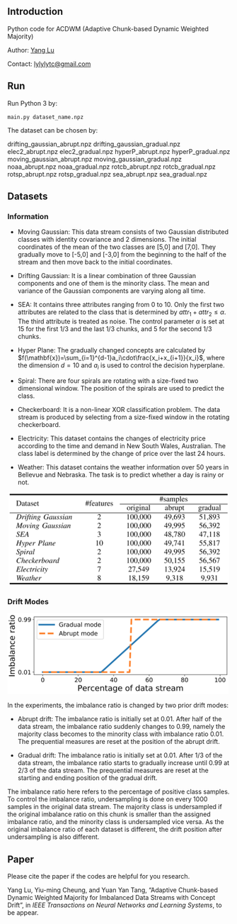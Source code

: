 ## Introduction

Python code for ACDWM (Adaptive Chunk-based Dynamic Weighted Majority)

Author: [Yang Lu](https://jasonyanglu.github.io/)

Contact: lylylytc@gmail.com

## Run

Run Python 3 by:

```shell
main.py dataset_name.npz
```

The dataset can be chosen by:

drifting_gaussian_abrupt.npz
drifting_gaussian_gradual.npz
elec2_abrupt.npz
elec2_gradual.npz
hyperP_abrupt.npz
hyperP_gradual.npz
moving_gaussian_abrupt.npz
moving_gaussian_gradual.npz
noaa_abrupt.npz
noaa_gradual.npz
rotcb_abrupt.npz
rotcb_gradual.npz
rotsp_abrupt.npz
rotsp_gradual.npz
sea_abrupt.npz
sea_gradual.npz

## Datasets 

### Information

* Moving Gaussian: This data stream consists of two Gaussian distributed classes with identity covariance and 2 dimensions. The initial coordinates of the mean of the two classes are [5,0] and [7,0]. They gradually move to [-5,0] and [-3,0] from the beginning to the half of the stream and then move back to the initial coordinates.

* Drifting Gaussian: It is a linear combination of three Gaussian components and one of them is the minority class. The mean and variance of the Gaussian components are varying along all time.

* SEA: It contains three attributes ranging from 0 to 10. Only the first two attributes are related to the class that is determined by $attr_1+attr_2\le \alpha$. The third attribute is treated as noise. The control parameter $\alpha$ is set at 15 for the first 1/3 and the last 1/3 chunks, and 5 for the second 1/3 chunks.

* Hyper Plane: The gradually changed concepts are calculated by $f(\mathbf{x})=\sum_{i=1}^{d-1}a_i\cdot\frac{x_i+x_{i+1}}{x_i}$, where the dimension $d=10$ and $a_i$ is used to control the decision hyperplane.

* Spiral: There are four spirals are rotating with a size-fixed two dimensional window. The position of the spirals are used to predict the class.

* Checkerboard: It is a non-linear XOR classification problem. The data stream is produced by selecting from a size-fixed window in the rotating checkerboard.

* Electricity: This dataset contains the changes of electricity price according to the time and demand in New South Wales, Australian. The class label is determined by the change of price over the last 24 hours.

* Weather: This dataset contains the weather information over 50 years in Bellevue and Nebraska. The task is to predict whether a day is rainy or not.

<div style="text-align:center"><img src="./README.assets/image-20190830143305580.png" width="500"/></div>

### Drift Modes

<img src="./README.assets/image-20190830143415142.png" width="500"/>

In the experiments, the imbalance ratio is changed by two prior drift modes:

* Abrupt drift: The imbalance ratio is initially set at 0.01. After half of the data stream, the imbalance ratio suddenly changes to 0.99, namely the majority class becomes to the minority class with imbalance ratio 0.01. The prequential measures are reset at the position of the abrupt drift.

* Gradual drift: The imbalance ratio is initially set at 0.01. After 1/3 of the data stream, the imbalance ratio starts to gradually increase until 0.99 at 2/3 of the data stream. The prequential measures are reset at the starting and ending position of the gradual drift.

The imbalance ratio here refers to the percentage of positive class samples. To control the imbalance ratio, undersampling is done on every 1000 samples in the original data stream. The majority class is undersampled if the original imbalance ratio on this chunk is smaller than the assigned imbalance ratio, and the minority class is undersampled vice versa. As the original imbalance ratio of each dataset is different, the drift position after undersampling is also different.



## Paper

Please cite the paper if the codes are helpful for you research.

Yang Lu, Yiu-ming Cheung, and Yuan Yan Tang, “Adaptive Chunk-based Dynamic Weighted Majority for Imbalanced Data Streams with Concept Drift”, in *IEEE Transactions on Neural Networks and Learning Systems*, to be appear.